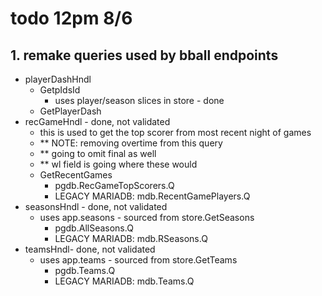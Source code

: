 # todo 12pm 8/6
## 1. remake queries used by bball endpoints
- playerDashHndl
    - GetpIdsId
        - uses player/season slices in store - done
    - GetPlayerDash
- recGameHndl - done, not validated
    - this is used to get the top scorer from most recent night of games   
    - ** NOTE: removing overtime from this query
    - ** going to omit final as well
    - ** wl field is going where these would
    - GetRecentGames
        - pgdb.RecGameTopScorers.Q
        - LEGACY MARIADB: mdb.RecentGamePlayers.Q
- seasonsHndl - done, not validated
    - uses app.seasons - sourced from store.GetSeasons
        - pgdb.AllSeasons.Q
        - LEGACY MARIADB: mdb.RSeasons.Q
- teamsHndl- done, not validated
    - uses app.teams - sourced from store.GetTeams
        - pgdb.Teams.Q
        - LEGACY MARIADB: mdb.Teams.Q